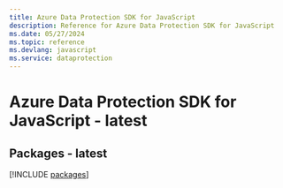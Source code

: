 ```yaml
---
title: Azure Data Protection SDK for JavaScript
description: Reference for Azure Data Protection SDK for JavaScript
ms.date: 05/27/2024
ms.topic: reference
ms.devlang: javascript
ms.service: dataprotection
---
```

# Azure Data Protection SDK for JavaScript - latest
## Packages - latest
[!INCLUDE [packages](data-protection-index.md)]